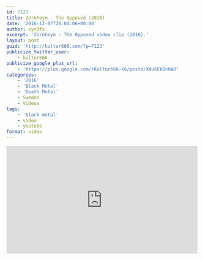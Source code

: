 ```yaml
---
id: 7123
title: Zornheym - The Opposed (2016)
date: '2016-12-07T20:04:06+00:00'
author: syr3fx
excerpt: 'Zornheym - The Opposed video clip (2016).'
layout: post
guid: 'http://kultur666.com/?p=7123'
publicize_twitter_user:
    - kultur666
publicize_google_plus_url:
    - 'https://plus.google.com/+Kultur666-k6/posts/Xdu6EkBnHaD'
categories:
    - '2016'
    - 'Black Metal'
    - 'Death Metal'
    - Sweden
    - Videos
tags:
    - 'black metal'
    - video
    - youtube
format: video
---
```


<iframe allow="accelerometer; autoplay; clipboard-write; encrypted-media; gyroscope; picture-in-picture; web-share" allowfullscreen="" frameborder="0" height="281" loading="lazy" src="https://www.youtube.com/embed/wySP2q2jpQs?feature=oembed" title="Zornheym - The Opposed (Official Video Clip)" width="500"></iframe>